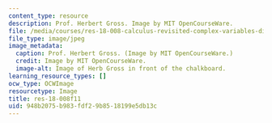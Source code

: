 ```yaml
---
content_type: resource
description: Prof. Herbert Gross. Image by MIT OpenCourseWare.
file: /media/courses/res-18-008-calculus-revisited-complex-variables-differential-equations-and-linear-algebra-fall-2011/948b2075b983fdf29b8518199e5db13c_res-18-008f11.jpg
file_type: image/jpeg
image_metadata:
  caption: Prof. Herbert Gross. (Image by MIT OpenCourseWare.)
  credit: Image by MIT OpenCourseWare.
  image-alt: Image of Herb Gross in front of the chalkboard.
learning_resource_types: []
ocw_type: OCWImage
resourcetype: Image
title: res-18-008f11
uid: 948b2075-b983-fdf2-9b85-18199e5db13c
---
```

